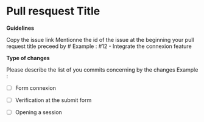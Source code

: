 # Pull resquest Title 


**Guidelines**

Copy the issue link 
Mentionne the id of the issue at the beginning your pull request title preceed by #
Example : #12 - Integrate the connexion feature  

**Type of changes**

Please describe the list of you commits concerning by the changes
Example : 
- [ ] Form connexion 
- [ ] Verification at the submit form 
- [ ] Opening a session 

